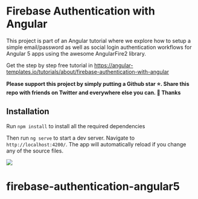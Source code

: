 # Firebase Authentication with Angular

This project is part of an Angular tutorial where we explore how to setup a simple email/password as well as social login authentication workflows for Angular 5 apps using the awesome AngularFire2 library.

Get the step by step free tutorial in https://angular-templates.io/tutorials/about/firebase-authentication-with-angular


**Please support this project by simply putting a Github star ⭐. Share this repo with friends on Twitter and everywhere else you can. 🙏 Thanks**

## Installation

Run `npm install` to install all the required dependencies

Then run `ng serve` to start a dev server.
Navigate to `http://localhost:4200/`. The app will automatically reload if you change any of the source files.


![](https://s3-us-west-2.amazonaws.com/angular-templates/tutorials/firebase-authentication-with-angular/firebase-tutorial-login-screenshot.png)
# firebase-authentication-angular5

